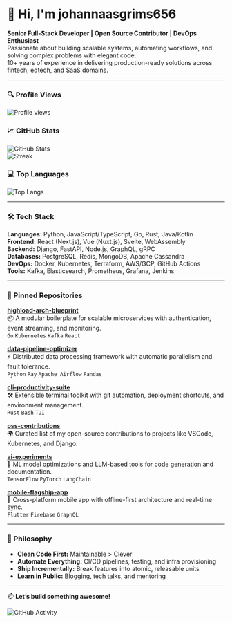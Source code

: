 # 👋 Hi, I'm johannaasgrims656  
**Senior Full-Stack Developer | Open Source Contributor | DevOps Enthusiast**  
Passionate about building scalable systems, automating workflows, and solving complex problems with elegant code.  
10+ years of experience in delivering production-ready solutions across fintech, edtech, and SaaS domains.  

---

### 🔍 Profile Views  
![Profile views](https://komarev.com/ghpvc/?username=johannaasgrims656&label=Profile+Views&color=blue&style=flat)  

### 📈 GitHub Stats  
![GitHub Stats](https://github-readme-stats.vercel.app/api?username=johannaasgrims656&show_icons=true&theme=dark&hide_title=true&include_all_commits=true)  
![Streak](https://github-readme-streak-stats.herokuapp.com/?user=johannaasgrims656&theme=dark)  

### 💻 Top Languages  
![Top Langs](https://github-readme-stats.vercel.app/api/top-langs/?username=johannaasgrims656&layout=compact&theme=dark&hide_title=true)  

---

### 🛠️ Tech Stack  
**Languages:** Python, JavaScript/TypeScript, Go, Rust, Java/Kotlin  
**Frontend:** React (Next.js), Vue (Nuxt.js), Svelte, WebAssembly  
**Backend:** Django, FastAPI, Node.js, GraphQL, gRPC  
**Databases:** PostgreSQL, Redis, MongoDB, Apache Cassandra  
**DevOps:** Docker, Kubernetes, Terraform, AWS/GCP, GitHub Actions  
**Tools:** Kafka, Elasticsearch, Prometheus, Grafana, Jenkins  

---

### 🚀 Pinned Repositories  
**[highload-arch-blueprint](https://github.com/johannaasgrims656/highload-arch-blueprint)**  
📦 A modular boilerplate for scalable microservices with authentication, event streaming, and monitoring.  
`Go` `Kubernetes` `Kafka` `React`  

**[data-pipeline-optimizer](https://github.com/johannaasgrims656/data-pipeline-optimizer)**  
⚡ Distributed data processing framework with automatic parallelism and fault tolerance.  
`Python` `Ray` `Apache Airflow` `Pandas`  

**[cli-productivity-suite](https://github.com/johannaasgrims656/cli-productivity-suite)**  
🛠️ Extensible terminal toolkit with git automation, deployment shortcuts, and environment management.  
`Rust` `Bash` `TUI`  

**[oss-contributions](https://github.com/johannaasgrims656/oss-contributions)**  
🌍 Curated list of my open-source contributions to projects like VSCode, Kubernetes, and Django.  

**[ai-experiments](https://github.com/johannaasgrims656/ai-experiments)**  
🤖 ML model optimizations and LLM-based tools for code generation and documentation.  
`TensorFlow` `PyTorch` `LangChain`  

**[mobile-flagship-app](https://github.com/johannaasgrims656/mobile-flagship-app)**  
📱 Cross-platform mobile app with offline-first architecture and real-time sync.  
`Flutter` `Firebase` `GraphQL`  

---

### 🧠 Philosophy  
- **Clean Code First:** Maintainable > Clever  
- **Automate Everything:** CI/CD pipelines, testing, and infra provisioning  
- **Ship Incrementally:** Break features into atomic, releasable units  
- **Learn in Public:** Blogging, tech talks, and mentoring  

--- 

📫 **Let’s build something awesome!**  

![GitHub Activity](https://github-readme-activity-graph.vercel.app/graph?username=johannaasgrims656&theme=react-dark&hide_border=true)
